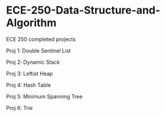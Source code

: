 # ECE-250-Data-Structure-and-Algorithm
ECE 250 completed projects


Proj 1:  Double Sentinel List

Proj 2:  Dynamic Stack

Proj 3:  Leftist Heap

Proj 4:  Hash Table

Proj 5:  Minimum Spanning Tree

Proj 6:  Trie

